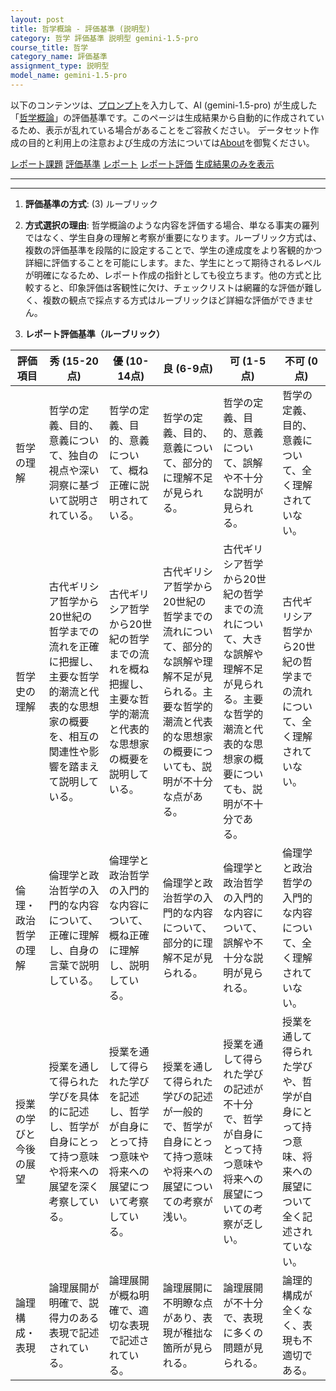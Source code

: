 ```yaml
---
layout: post
title: 哲学概論 - 評価基準 (説明型)
category: 哲学 評価基準 説明型 gemini-1.5-pro
course_title: 哲学
category_name: 評価基準
assignment_type: 説明型
model_name: gemini-1.5-pro
---
```


以下のコンテンツは、[プロンプト](https://github.com/takedatoshiyuki/synthetic_assignments/tree/main/generated/哲学/gemini-1.5-pro/prompt_評価基準-説明型.md)を入力して、AI (gemini-1.5-pro) が生成した「[哲学概論](/contents/哲学/)」の評価基準です。このページは生成結果から自動的に作成されているため、表示が乱れている場合があることをご容赦ください。
データセット作成の目的と利用上の注意および生成の方法については[About](/About)を御覧ください。

[レポート課題](../レポート課題-説明型)
[評価基準](../評価基準-説明型)
[レポート](../レポート-説明型)
[レポート評価](../レポート評価-説明型)
[生成結果のみを表示](https://github.com/takedatoshiyuki/synthetic_assignments/tree/main/generated/哲学/gemini-1.5-pro/評価基準-説明型.md)
  

***
***
  
1. **評価基準の方式**: (3) ルーブリック

2. **方式選択の理由**: 哲学概論のような内容を評価する場合、単なる事実の羅列ではなく、学生自身の理解と考察が重要になります。ルーブリック方式は、複数の評価基準を段階的に設定することで、学生の達成度をより客観的かつ詳細に評価することを可能にします。また、学生にとって期待されるレベルが明確になるため、レポート作成の指針としても役立ちます。他の方式と比較すると、印象評価は客観性に欠け、チェックリストは網羅的な評価が難しく、複数の観点で採点する方式はルーブリックほど詳細な評価ができません。


3. **レポート評価基準（ルーブリック）**

| 評価項目 | 秀 (15-20点) | 優 (10-14点) | 良 (6-9点) | 可 (1-5点) | 不可 (0点) |
|---|---|---|---|---|---|
| 哲学の理解 | 哲学の定義、目的、意義について、独自の視点や深い洞察に基づいて説明されている。 | 哲学の定義、目的、意義について、概ね正確に説明されている。 | 哲学の定義、目的、意義について、部分的に理解不足が見られる。 | 哲学の定義、目的、意義について、誤解や不十分な説明が見られる。 | 哲学の定義、目的、意義について、全く理解されていない。 |
| 哲学史の理解 | 古代ギリシア哲学から20世紀の哲学までの流れを正確に把握し、主要な哲学的潮流と代表的な思想家の概要を、相互の関連性や影響を踏まえて説明している。 | 古代ギリシア哲学から20世紀の哲学までの流れを概ね把握し、主要な哲学的潮流と代表的な思想家の概要を説明している。 | 古代ギリシア哲学から20世紀の哲学までの流れについて、部分的な誤解や理解不足が見られる。主要な哲学的潮流と代表的な思想家の概要についても、説明が不十分な点がある。 | 古代ギリシア哲学から20世紀の哲学までの流れについて、大きな誤解や理解不足が見られる。主要な哲学的潮流と代表的な思想家の概要についても、説明が不十分である。 | 古代ギリシア哲学から20世紀の哲学までの流れについて、全く理解されていない。 |
| 倫理・政治哲学の理解 | 倫理学と政治哲学の入門的な内容について、正確に理解し、自身の言葉で説明している。 | 倫理学と政治哲学の入門的な内容について、概ね正確に理解し、説明している。 | 倫理学と政治哲学の入門的な内容について、部分的に理解不足が見られる。 | 倫理学と政治哲学の入門的な内容について、誤解や不十分な説明が見られる。 | 倫理学と政治哲学の入門的な内容について、全く理解されていない。 |
| 授業の学びと今後の展望 | 授業を通して得られた学びを具体的に記述し、哲学が自身にとって持つ意味や将来への展望を深く考察している。 | 授業を通して得られた学びを記述し、哲学が自身にとって持つ意味や将来への展望について考察している。 | 授業を通して得られた学びの記述が一般的で、哲学が自身にとって持つ意味や将来への展望についての考察が浅い。 | 授業を通して得られた学びの記述が不十分で、哲学が自身にとって持つ意味や将来への展望についての考察が乏しい。 | 授業を通して得られた学びや、哲学が自身にとって持つ意味、将来への展望について全く記述されていない。 |
| 論理構成・表現 | 論理展開が明確で、説得力のある表現で記述されている。 | 論理展開が概ね明確で、適切な表現で記述されている。 | 論理展開に不明瞭な点があり、表現が稚拙な箇所が見られる。 | 論理展開が不十分で、表現に多くの問題が見られる。 | 論理的構成が全くなく、表現も不適切である。 |

